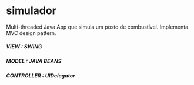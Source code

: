 # simulador
Multi-threaded Java App que simula um posto de combustível.
Implementa MVC design pattern.
##### VIEW : SWING
##### MODEL : JAVA BEANS
##### CONTROLLER : UIDelegator



